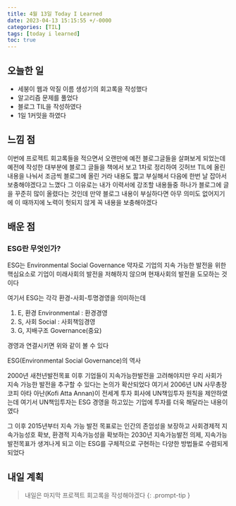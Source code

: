 ```yaml
---
title: 4월 13일 Today I Learned
date: 2023-04-13 15:15:55 +/-0000
categories: [TIL]
tags: [today i learned]
toc: true
---
```


## 오늘한 일

* 세붕이 웹과 악질 이름 생성기의 회고록을 작성했다
* 알고리즘 문제를 풀었다
* 블로그 TIL을 작성하였다
* 1일 1커밋을 하였다

## 느낌 점

이번에 프로젝트 회고록들을 적으면서 오랜만에 예전 블로그글들을 살펴보게 되었는데
예전에 작성한 대부분에 블로그 글들을 책에서 보고 1차로 정리하여 깃허브 TIL에 올린 내용을
나눠서 조금씩 블로그에 올린 거라 내용도 짧고 부실해서 다음에 한번 날 잡아서 보충해야겠다고 느꼈다
그 이유로는 내가 이력서에 강조할 내용들중 하나가 블로그에 글을 꾸준히 많이 올렸다는 것인데
만약 블로그 내용이 부실하다면 아무 의미도 없어지기에 이 때까지에 노력이 헛되지 않게 꼭 내용을 보충해야겠다

## 배운 점

### ESG란 무엇인가?

ESG는 Environmental Social Governance 약자로 기업의 지속 가능한 발전을 위한 핵심요소로
기업이 미래사회의 발전을 저해하지 않으며 현재사회의 발전을 도모하는 것이다

여기서 ESG는 각각 환경-사회-투명경영을 의미하는데

1. E, 환경 Environmental : 환경경영
1. S, 사회 Social : 사회책임경영
1. G, 지배구조 Governance(중요)

경영과 연결시키면 위와 같이 볼 수 있다

ESG(Environmental Social Governance)의 역사

2000년 새천년발전목표 이후 기업들이 지속가능한발전을 고려해야지만 우리 사회가 지속 가능한 발전을 
추구할 수 있다는 논의가 확산되었다 여기서 2006년 UN 사무총장 코피 아타 아난(Kofi Atta Annan)이 
전세계 투자 회사에 UN책임투자 원칙을 제안하였는데 여기서 UN책임투자는 ESG 경영을 하고있는 
기업에 투자를 더욱 해달라는 내용이였다

그 이후 2015년부터 지속 가능 발전 목표로는 인간의 존엄성을 보장하고 사회경제적 지속가능성호 확보, 환경적 지속가능성을 확보하는 2030년 지속가능발전 의제, 지속가능발전목표가 생겨나게 되고 이는 ESG를 구체적으로 구현하는 다양한 방법들로 수렴되게 되었다

## 내일 계획

> 내일은 마지막 프로젝트 회고록을 작성해야겠다
{: .prompt-tip }